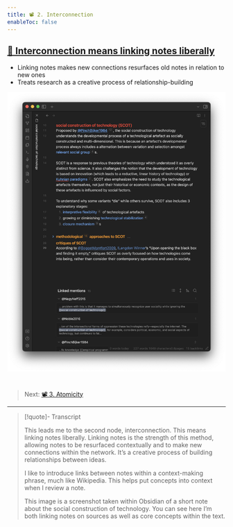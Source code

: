 ```yaml
---
title: 📽️ 2. Interconnection
enableToc: false
---
```


## [📖 Interconnection means linking notes liberally](pa6c%20Interconnection.md)

* Linking notes makes new connections resurfaces old notes in relation to new ones
* Treats research as a creative process of relationship-building

![Figure3.png](Figure3.png)

# 

 > 
 > Next: [📽️ 3. Atomicity](pr9c%20Atomicity.md)

---

 > 
 > \[!quote\]- Transcript
 > 
 > This leads me to the second node, interconnection. This means linking notes liberally. Linking notes is the strength of this method, allowing notes to be resurfaced contextually and to make new connections within the network. It’s a creative process of building relationships between ideas.
 > 
 > I like to introduce links between notes within a context-making phrase, much like Wikipedia. This helps put concepts into context when I review a note.
 > 
 > This image is a screenshot taken within Obsidian of a short note about the social construction of technology. You can see here I’m both linking notes on sources as well as core concepts within the text.
